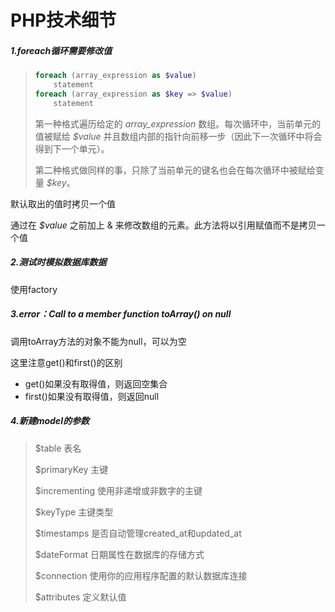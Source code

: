 # PHP技术细节

##### 1.foreach循环需要修改值

> ```php
> foreach (array_expression as $value)
>     statement
> foreach (array_expression as $key => $value)
>     statement
> ```
>
> 第一种格式遍历给定的 *array_expression* 数组。每次循环中，当前单元的值被赋给 *$value* 并且数组内部的指针向前移一步（因此下一次循环中将会得到下一个单元）。
>
> 第二种格式做同样的事，只除了当前单元的键名也会在每次循环中被赋给变量 *$key*。

默认取出的值时拷贝一个值

通过在 *$value* 之前加上 & 来修改数组的元素。此方法将以引用赋值而不是拷贝一个值

##### 2.测试时模拟数据库数据

使用factory

##### 3.error：Call to a member function toArray() on null

调用toArray方法的对象不能为null，可以为空

这里注意get()和first()的区别

* get()如果没有取得值，则返回空集合
* first()如果没有取得值，则返回null

##### 4.新建model的参数

> $table		表名
>
> $primaryKey		主键
>
> $incrementing		使用非递增或非数字的主键
>
> $keyType		主键类型
>
> $timestamps		是否自动管理created_at和updated_at
>
> $dateFormat		日期属性在数据库的存储方式
>
> $connection		使用你的应用程序配置的默认数据库连接
>
> $attributes		定义默认值